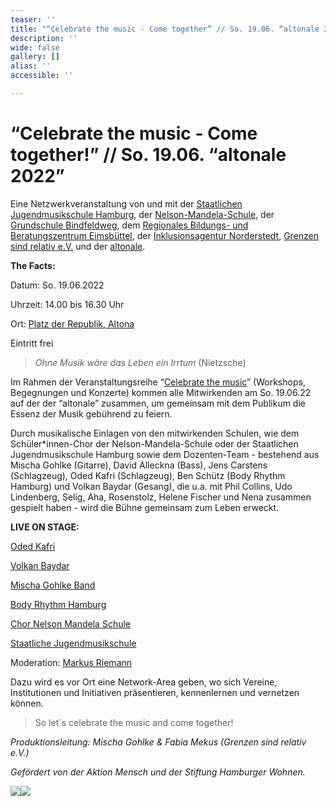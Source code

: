 ```yaml
---
teaser: ''
title: "“Celebrate the music - Come together” // So. 19.06. “altonale 2022”"
description: ''
wide: false
gallery: []
alias: ''
accessible: ''

---
```

# **“Celebrate the music - Come together!” // So. 19.06. “altonale 2022”**

Eine Netzwerkveranstaltung von und mit der [Staatlichen Jugendmusikschule Hamburg](https://www.hamburg.de/jugendmusikschule/stadtbereich-mitte/), der [Nelson-Mandela-Schule](https://www.nelson-mandela-schule-kirchdorf.de/startseite/), der [Grundschule Bindfeldweg](https://grundschule-bindfeldweg.hamburg.de/), dem [Regionales Bildungs- und Beratungszentrum Eimsbüttel](https://rebbz-eimsbuettel.hamburg.de/), der [Inklusionsagentur Norderstedt](https://n-i-i-n.de/), [Grenzen sind relativ e.V.](https://www.grenzensindrelativ.de/) und der [altonale](www.altonale.de).

**The Facts:**

Datum: So. 19.06.2022

Uhrzeit: 14.00 bis 16.30 Uhr

Ort: [Platz der Republik, Altona](https://goo.gl/maps/wfX5yTBBNpumMxD98)

Eintritt frei

> _Ohne Musik wäre das Leben ein Irrtum_ (Nietzsche)

Im Rahmen der Veranstaltungsreihe “[Celebrate the music](https://www.grenzensindrelativ.de/aktivitaeten/projekte-und-veranstaltungen/erlebnistage-inklusion-durch-musik/allgemeine-infos-erlebnistage-inklusion)” (Workshops, Begegnungen und Konzerte) kommen alle Mitwirkenden am So. 19.06.22 auf der der “altonale” zusammen, um gemeinsam mit dem Publikum die Essenz der Musik gebührend zu feiern.

Durch musikalische Einlagen von den mitwirkenden Schulen, wie dem Schüler*innen-Chor der Nelson-Mandela-Schule oder der Staatlichen Jugendmusikschule Hamburg sowie dem Dozenten-Team - bestehend aus Mischa Gohlke (Gitarre), David Alleckna (Bass), Jens Carstens (Schlagzeug), Oded Kafri (Schlagzeug), Ben Schütz (Body Rhythm Hamburg) und Volkan Baydar (Gesang), die u.a. mit Phil Collins, Udo Lindenberg, Selig, Aha, Rosenstolz, Helene Fischer und Nena zusammen gespielt haben - wird die Bühne gemeinsam zum Leben erweckt. 

**LIVE ON STAGE:**

[Oded Kafri](https://odedkafri.com/ueber/) 

[Volkan Baydar](https://www.volkanbaydar.com/) 

[Mischa Gohlke Band](https://mischagohlkeband.de/) 

[Body Rhythm Hamburg](https://www.bodyrhythm.de/)

[Chor Nelson Mandela Schule](https://www.nelson-mandela-schule-kirchdorf.de/bildungsangebot/faecher/musik/singen-im-chor/)

[Staatliche Jugendmusikschule](https://www.hamburg.de/jugendmusikschule/)

Moderation: [Markus Riemann](https://kulturbedarf.de/)

Dazu wird es vor Ort eine Network-Area geben, wo sich Vereine, Institutionen und Initiativen präsentieren, kennenlernen und vernetzen können.

> So let´s celebrate the music and come together!

_Produktionsleitung: Mischa Gohlke & Fabia Mekus (Grenzen sind relativ e.V.)_

_Gefördert von der Aktion Mensch und der Stiftung Hamburger Wohnen._

![](/media/2021/07/20170919100223-aktion_mensch_logo.svg)![](/media/2022/03/stiftung_hw_logo_rgb_inumlauf.JPG)
